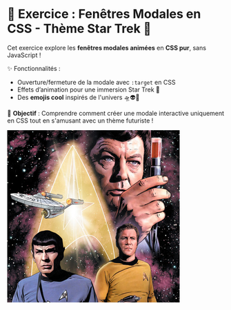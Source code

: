 # 🚀 Exercice : Fenêtres Modales en CSS - Thème Star Trek 🖖  

Cet exercice explore les **fenêtres modales animées** en **CSS pur**, sans JavaScript !  

✨ Fonctionnalités :  
- Ouverture/fermeture de la modale avec `:target` en CSS  
- Effets d’animation pour une immersion Star Trek 🌌  
- Des **emojis cool** inspirés de l'univers 🛸👽🚀  

📌 **Objectif** : Comprendre comment créer une modale interactive uniquement en CSS tout en s'amusant avec un thème futuriste !  



![cover](./asset/dessinee.jpg)